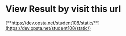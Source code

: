# View **Result** by visit this url

[**https://dev.opsta.net/student108/static/**](https://dev.opsta.net/student108/static/)


